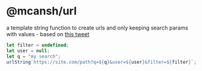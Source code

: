 # @mcansh/url

a template string function to create urls and only keeping search params with values - based on [this tweet](https://x.com/Steve8708/status/1792939860820644201)

```ts
let filter = undefined;
let user = null;
let q = "my search";
urlString`https://site.com/path?q=${q}&user=${user}&filter=${filter}`; // => "https://site.com/path?q=my+search");
```